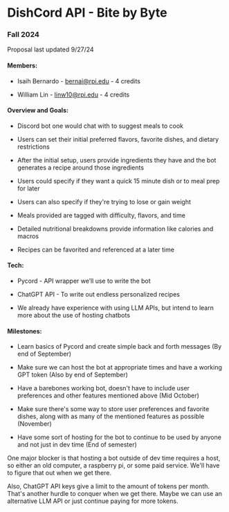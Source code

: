# DishCord API  - Bite by Byte

###   Fall 2024

Proposal last updated 9/27/24

#### Members:
- Isaih Bernardo - bernai@rpi.edu - 4 credits

 - William Lin - linw10@rpi.edu - 4 credits

  

#### Overview and Goals:

-   Discord bot one would chat with to suggest meals to cook
    
-   Users can set their initial preferred flavors, favorite dishes, and dietary restrictions
    
-   After the initial setup, users provide ingredients they have and the bot generates a recipe around those ingredients
    
-   Users could specify if they want a quick 15 minute dish or to meal prep for later
    
-   Users can also specify if they're trying to lose or gain weight
    
-   Meals provided are tagged with difficulty, flavors, and time
    
-   Detailed nutritional breakdowns provide information like calories and macros
    
-   Recipes can be favorited and referenced at a later time
    

  

#### Tech:

-   Pycord - API wrapper we’ll use to write the bot
    
-   ChatGPT API - To write out endless personalized recipes
    
-   We already have experience with using LLM APIs, but intend to learn more about the use of hosting chatbots
    

  

#### Milestones:

-   Learn basics of Pycord and create simple back and forth messages (By end of September)
    
-   Make sure we can host the bot at appropriate times and have a working GPT token (Also by end of September)
    
-   Have a barebones working bot, doesn't have to include user preferences and other features mentioned above (Mid October)
    
-   Make sure there's some way to store user preferences and favorite dishes, along with as many of the mentioned features as possible (November)
    
-   Have some sort of hosting for the bot to continue to be used by anyone and not just in dev time (End of semester)
    

  

One major blocker is that hosting a bot outside of dev time requires a host, so either an old computer, a raspberry pi, or some paid service. We'll have to figure that out when we get there.

  

Also, ChatGPT API keys give a limit to the amount of tokens per month. That's another hurdle to conquer when we get there. Maybe we can use an alternative LLM API or just continue paying for more tokens.